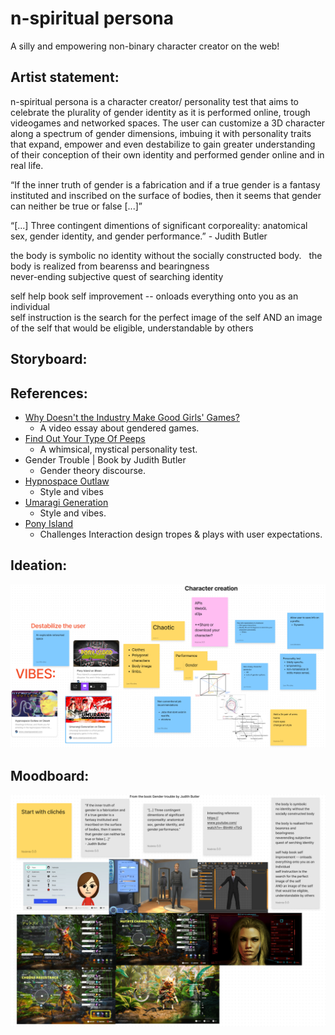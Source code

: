 # n-spiritual persona
A silly and empowering non-binary character creator on the web!
## Artist statement:

n-spiritual persona is a character creator/ personality test that aims to celebrate the plurality of gender identity as it is performed online, trough videogames and networked spaces. The user can customize a 3D character along a spectrum of gender dimensions, imbuing it with personality traits that expand, empower and even destabilize to gain greater understanding of their conception of their own identity and performed gender online and in real life.

“If the inner truth of gender is a fabrication and if a true gender is a fantasy instituted and inscribed on the surface of bodies, then it seems that gender can neither be true or false [...]”

“[...] Three contingent dimentions of significant corporeality: anatomical sex, gender identity, and gender performance.” - Judith Butler

the body is symbolic 
no identity without the socially constructed body.   the body is realized from bearenss and bearingness  
never-ending subjective quest of searching identity  
  
self help book self improvement -- onloads everything onto you as an individual  
self instruction is the search for the perfect image of the self AND an image of the self that would be eligible, understandable by others

## Storyboard:


## References:
- [Why Doesn't the Industry Make Good Girls' Games?](https://www.youtube.com/watch?v=-BtmNI-xTbQ)
	-  A video essay about gendered games.
- [Find Out Your Type Of Peeps](https://event.designexpo.org.tw/en/)
	- A whimsical, mystical personality test.
- Gender Trouble | Book by Judith Butler
	- Gender theory discourse.
-  [Hypnospace Outlaw](https://store.steampowered.com/app/844590/Hypnospace_Outlaw/)
	- Style and vibes
- [Umaragi Generation](https://store.steampowered.com/app/1223500/Umurangi_Generation/)
	- Style and vibes.
- [Pony Island](https://store.steampowered.com/app/405640/Pony_Island/)
	- Challenges Interaction design tropes & plays with user expectations.


## Ideation:
![ideation-1.png](./process/images/ideation-1.png)

## Moodboard:
![moodboard-1.png](./process/images/moodboard-1.png)
